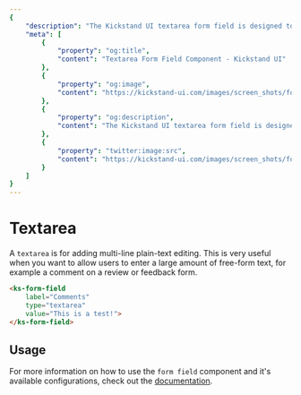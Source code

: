 ```yaml
---
{
    "description": "The Kickstand UI textarea form field is designed to abstract away complexity and provide a consistent user experience as well as some features to improve usability.",
    "meta": [
        {
            "property": "og:title",
            "content": "Textarea Form Field Component - Kickstand UI"
        },
        {
            "property": "og:image",
            "content": "https://kickstand-ui.com/images/screen_shots/form-field.png"
        },
        {
            "property": "og:description",
            "content": "The Kickstand UI textarea form field is designed to abstract away complexity and provide a consistent user experience as well as some features to improve usability."
        },
        {
            "property": "twitter:image:src",
            "content": "https://kickstand-ui.com/images/screen_shots/form-field.png"
        }
    ]
}
---
```


# Textarea

A `textarea` is for adding multi-line plain-text editing. This is very useful when you want to allow users to enter a large amount of free-form text, for example a comment on a review or feedback form.

<div class="my-xl">
    <ks-form-field
        label="Comments"
        type="textarea"
        value="This is a test!"
        />
</div>

```html
<ks-form-field
    label="Comments"
    type="textarea"
    value="This is a test!">
</ks-form-field>
```

## Usage

For more information on how to use the `form field` component and it's available configurations, check out the [documentation](./form-field.md).
